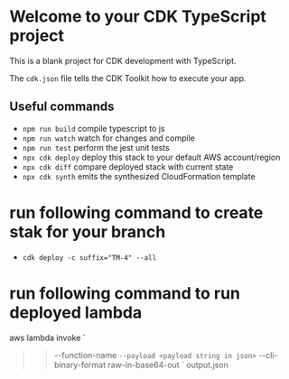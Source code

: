 # Welcome to your CDK TypeScript project

This is a blank project for CDK development with TypeScript.

The `cdk.json` file tells the CDK Toolkit how to execute your app.

## Useful commands

* `npm run build`   compile typescript to js
* `npm run watch`   watch for changes and compile
* `npm run test`    perform the jest unit tests
* `npx cdk deploy`  deploy this stack to your default AWS account/region
* `npx cdk diff`    compare deployed stack with current state
* `npx cdk synth`   emits the synthesized CloudFormation template

# run following command to create stak for your branch

* `cdk deploy -c suffix="TM-4" --all`

# run following command to run deployed lambda

aws lambda invoke `
>>   --function-name <Lambda Name> `
>>   --payload <payload string in json> ` 
>>   --cli-binary-format raw-in-base64-out `
>>   output.json